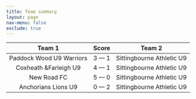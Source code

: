 ```yaml
---
title: Team summary
layout: page
nav-menu: false
exclude: true
---
```




|          Team 1          |    Score    |          Team 2           |
|:------------------------:|:-----------:|:-------------------------:|
| Paddock Wood U9 Warriors | 3 &mdash; 1 | Sittingbourne Athletic U9 |
|  Coxheath &Farleigh U9   | 4 &mdash; 1 | Sittingbourne Athletic U9 |
|       New Road FC        | 5 &mdash; 0 | Sittingbourne Athletic U9 |
|   Anchorians Lions U9    | 0 &mdash; 2 | Sittingbourne Athletic U9 |

 <br /><br /><br />